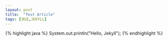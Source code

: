 ```yaml
---
layout: post
title:  "Test Article"
tags: [测试,JEKYLL]
---
```

{% highlight java %}
System.out.println("Hello, Jekyll");
{% endhighlight %}
